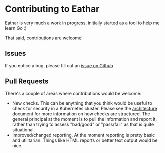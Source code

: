 # Contributing to Eathar

Eathar is very much a work in progress, initially started as a tool to help me learn Go :)

That said, contributions are welcome!

## Issues

If you notice a bug, please fill out an [issue on Github](https://github.com/raesene/eathar/issues)

## Pull Requests

There's a couple of areas where contributions would be welcome:

- New checks. This can be anything that you think would be useful to check for security in a Kubernetes cluster. Please see the [architecture](docs/architecture.md) document for more information on how checks are structured. The general principal at the moment is to pull the information and report it, rather than trying to assess "bad/good" or "pass/fail" as that is quite situational.
- Improved/changed reporting. At the moment reporting is pretty basic and utilitarian. Things like HTML reports or better text output would be nice.
